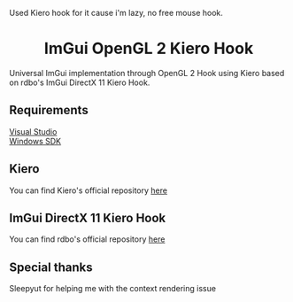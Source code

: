 Used Kiero hook for it cause i'm lazy, no free mouse hook. 





<h1 align="center" style="bold">ImGui OpenGL 2 Kiero Hook</h1>
Universal ImGui implementation through OpenGL 2 Hook using Kiero based on rdbo's ImGui DirectX 11 Kiero Hook.
<h2>Requirements</h2>
<a href="https://visualstudio.microsoft.com/">Visual Studio</a> <br/>
<a href="https://www.microsoft.com/en-us/download/details.aspx?id=8279">Windows SDK</a>
<h2>Kiero</h2>
You can find Kiero's official repository <a href="https://github.com/Rebzzel/kiero">here</a>
<h2>ImGui DirectX 11 Kiero Hook</h2>
You can find rdbo's official repository <a href="https://github.com/rdbo/ImGui-DirectX-11-Kiero-Hook">here</a>
<h2>Special thanks</h2>
Sleepyut for helping me with the context rendering issue
